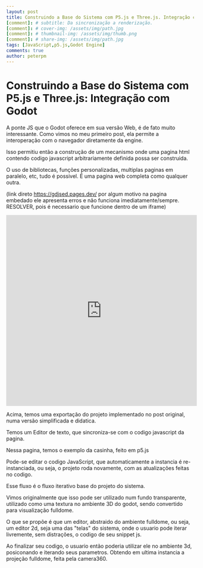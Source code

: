 ```yaml
---
layout: post
title: Construindo a Base do Sistema com P5.js e Three.js. Integração com Godot
[comment]: # subtitle: Da sincronização a renderização.
[comment]: # cover-img: /assets/img/path.jpg
[comment]: # thumbnail-img: /assets/img/thumb.png
[comment]: # share-img: /assets/img/path.jpg
tags: [JavaScript,p5.js,Godot Engine]
comments: true
author: peterpm
---
```


# Construindo a Base do Sistema com P5.js e Three.js: Integração com Godot


A ponte JS que o Godot oferece em sua versão Web, é de fato muito interessante.
Como vimos no meu primeiro post, ela permite a interoperação com o navegador diretamente da engine.

Isso permitiu então a construção de um mecanismo onde uma pagina html contendo codigo javascript arbitrariamente definida possa ser construida.

O uso de bibliotecas, funções personalizadas, multiplas paginas em paralelo, etc, tudo é possivel. É uma pagina web completa como qualquer outra.

(link direto https://gdjsed.pages.dev/ por algum motivo na pagina embedado ele apresenta erros e não funciona imediatamente/sempre. RESOLVER, pois é necessario que funcione dentro de um iframe)
<iframe width="512" height="512" src="https://gdjsed.pages.dev/" title="Editor" frameborder="0" allow="accelerometer; autoplay; clipboard-write; encrypted-media; gyroscope; picture-in-picture; web-share" referrerpolicy="strict-origin-when-cross-origin" allowfullscreen></iframe>


Acima, temos uma exportação do projeto implementado no post original, numa versão simplificada e didatica.

Temos um Editor de texto, que sincroniza-se com o codigo javascript da pagina.

Nessa pagina, temos o exemplo da casinha, feito em p5.js

Pode-se editar o codigo JavaScript, que automaticamente a instancia é re-instanciada, ou seja, o projeto roda novamente, com as atualizações feitas no codigo.

Esse fluxo é o fluxo iterativo base do projeto do sistema.

Vimos originalmente que isso pode ser utilizado num fundo transparente, utilizado como uma textura no ambiente 3D do godot, sendo convertido para visualização fulldome.

O que se propõe é que um editor, abstraido do ambiente fulldome, ou seja, um editor 2d, seja uma das "telas" do sistema, onde o usuario pode iterar livremente, sem distrações, o codigo de seu snippet js.

Ao finalizar seu codigo, o usuario então poderia utilizar ele no ambiente 3d, posiconando e iterando seus parametros. Obtendo em ultima instancia a projeção fulldome, feita pela camera360.



